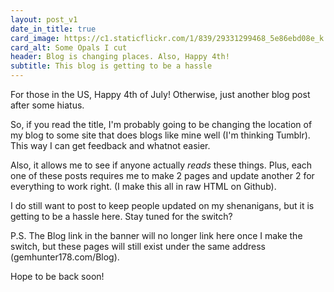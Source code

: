 ```yaml
---
layout: post_v1
date_in_title: true
card_image: https://c1.staticflickr.com/1/839/29331299468_5e86ebd08e_k.jpg
card_alt: Some Opals I cut
header: Blog is changing places. Also, Happy 4th!
subtitle: This blog is getting to be a hassle
---
```



For those in the US, Happy 4th of July! Otherwise, just another blog post after some hiatus. 
      

So, if you read the title, I'm probably going to be changing the location of my blog to some site that does blogs like mine well (I'm thinking Tumblr). This way I can get feedback and whatnot easier.
      

Also, it allows me to see if anyone actually <i>reads</i> these things. Plus, each one of these posts requires me to make 2 pages and update another 2 for everything to work right. (I make this all in raw HTML on Github).
      

I do still want to post to keep people updated on my shenanigans, but it is getting to be a hassle here. Stay tuned for the switch?
      



P.S. The Blog link in the banner will no longer link here once I make the switch, but these pages will still exist under the same address (gemhunter178.com/Blog).
      

Hope to be back soon!
      






